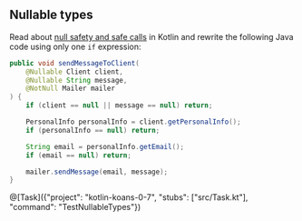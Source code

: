 ## Nullable types

Read about
[null safety and safe calls](http://kotlinlang.org/docs/reference/null-safety.html)
in Kotlin and rewrite the following Java code using only one `if` expression:

```java
public void sendMessageToClient(
    @Nullable Client client,
    @Nullable String message,
    @NotNull Mailer mailer
) {
    if (client == null || message == null) return;

    PersonalInfo personalInfo = client.getPersonalInfo();
    if (personalInfo == null) return;

    String email = personalInfo.getEmail();
    if (email == null) return;

    mailer.sendMessage(email, message);
}
```

@[Task]({"project": "kotlin-koans-0-7", "stubs": ["src/Task.kt"], "command": "TestNullableTypes"})